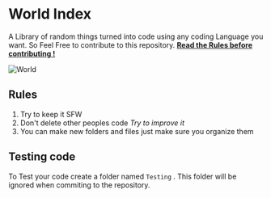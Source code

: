 # World Index

A Library of random things turned into code using any coding Language you want. So Feel Free to contribute to this repository. [**Read the Rules before contributing !**](#rules)

![World](https://s3.envato.com/files/2cbe9feb-5134-4ba8-8904-c0f221f5a271/inline_image_preview.jpg)

<h2 href="#rules">Rules</h2>

1. Try to keep it SFW 
2. Don't delete other peoples code *Try to improve it*
3. You can make new folders and files just make sure you organize them

## Testing code
To Test your code create a folder named `Testing` . This folder will be ignored when commiting to the repository.